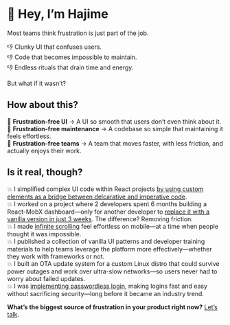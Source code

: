 # 👋 Hey, I’m Hajime
Most teams think frustration is just part of the job.

👎 Clunky UI that confuses users.  
👎 Code that becomes impossible to maintain.  
👎 Endless rituals that drain time and energy.  

But what if it wasn’t?

## How about this?
🚀 **Frustration-free UI** → A UI so smooth that users don’t even think about it.  
🚀 **Frustration-free maintenance** → A codebase so simple that maintaining it feels effortless.  
🚀 **Frustration-free teams** → A team that moves faster, with less friction, and actually enjoys their work.  

## Is it real, though?
💥 I simplified complex UI code within React projects [by using custom elements as a bridge between delcarative and imperative code](https://foxbunny.github.io/react-vanilla-bridge.html).  
💥 I worked on a project where 2 developers spent 6 months building a React-MobX dashboard—only for another developer to [replace it with a vanilla version in just 3 weeks](https://foxbunny.github.io/vanilla-rewrite.html). The difference? Removing friction.  
💥 I made [infinite scrolling](https://foxbunny.github.io/infinite-scrolling-lessons.html) feel effortless on mobile—at a time when people thought it was impossible.  
💥 I published a collection of vanilla UI patterns and developer training materials to help teams leverage the platform more effectively—whether they work with frameworks or not.  
💥 I built an OTA update system for a custom Linux distro that could survive power outages and work over ultra-slow networks—so users never had to worry about failed updates.  
💥 I was [implementing passwordless login](https://foxbunny.github.io/out-of-the-box-passwordless-login.html), making logins fast and easy without sacrificing security—long before it became an industry trend.  

**What’s the biggest source of frustration in your product right now?** [Let’s talk][ln].

[cs1]: https://foxbunny.github.io/infinite-scrolling-lessons.html
[cs2]: https://foxbunny.github.io/out-of-the-box-passwordless-login.html
[ln]: https://linkedin.com/in/hajime-yamasaki-vukelic/
